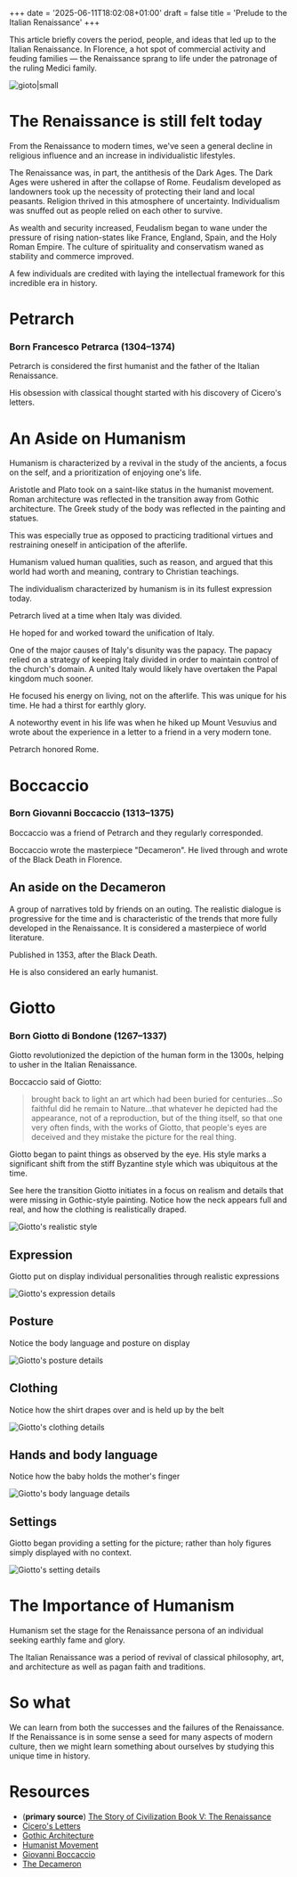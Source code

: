 +++
date = '2025-06-11T18:02:08+01:00'
draft = false
title = 'Prelude to the Italian Renaissance'
+++

This article briefly covers the period, people, and ideas that led up to the Italian Renaissance. In Florence, a hot spot of commercial activity and feuding families — the Renaissance sprang to life under the patronage of the ruling Medici family.

![gioto|small](https://tiddlywiki-images-337530763245.s3.amazonaws.com/ren-1.webp)

# The Renaissance is still felt today

From the Renaissance to modern times, we've seen a general decline in religious influence and an increase in individualistic lifestyles.

The Renaissance was, in part, the antithesis of the Dark Ages. The Dark Ages were ushered in after the collapse of Rome. Feudalism developed as landowners took up the necessity of protecting their land and local peasants. Religion thrived in this atmosphere of uncertainty. Individualism was snuffed out as people relied on each other to survive.

As wealth and security increased, Feudalism began to wane under the pressure of rising nation-states like France, England, Spain, and the Holy Roman Empire. The culture of spirituality and conservatism waned as stability and commerce improved.

A few individuals are credited with laying the intellectual framework for this incredible era in history.

# Petrarch 
### Born Francesco Petrarca (1304–1374)

Petrarch is considered the first humanist and the father of the Italian Renaissance.

His obsession with classical thought started with his discovery of Cicero's letters.

# An Aside on Humanism
Humanism is characterized by a revival in the study of the ancients, a focus on the self, and a prioritization of enjoying one's life.

Aristotle and Plato took on a saint-like status in the humanist movement. Roman architecture was reflected in the transition away from Gothic architecture. The Greek study of the body was reflected in the painting and statues.

This was especially true as opposed to practicing traditional virtues and restraining oneself in anticipation of the afterlife.

Humanism valued human qualities, such as reason, and argued that this world had worth and meaning, contrary to Christian teachings.

The individualism characterized by humanism is in its fullest expression today.

Petrarch lived at a time when Italy was divided.

He hoped for and worked toward the unification of Italy.

One of the major causes of Italy's disunity was the papacy. The papacy relied on a strategy of keeping Italy divided in order to maintain control of the church's domain. A united Italy would likely have overtaken the Papal kingdom much sooner.

He focused his energy on living, not on the afterlife. This was unique for his time. He had a thirst for earthly glory.

A noteworthy event in his life was when he hiked up Mount Vesuvius and wrote about the experience in a letter to a friend in a very modern tone.

Petrarch honored Rome.

# Boccaccio
### Born Giovanni Boccaccio (1313–1375)

Boccaccio was a friend of Petrarch and they regularly corresponded.

Boccaccio wrote the masterpiece "Decameron". He lived through and wrote of the Black Death in Florence.

## An aside on the Decameron
A group of narratives told by friends on an outing. The realistic dialogue is progressive for the time and is characteristic of the trends that more fully developed in the Renaissance. It is considered a masterpiece of world literature.

Published in 1353, after the Black Death.

He is also considered an early humanist.

# Giotto
### Born Giotto di Bondone (1267–1337)

Giotto revolutionized the depiction of the human form in the 1300s, helping to usher in the Italian Renaissance.

Boccaccio said of Giotto:

> brought back to light an art which had been buried for centuries…So faithful did he remain to Nature…that whatever he depicted had the appearance, not of a reproduction, but of the thing itself, so that one very often finds, with the works of Giotto, that people's eyes are deceived and they mistake the picture for the real thing.

Giotto began to paint things as observed by the eye. His style marks a significant shift from the stiff Byzantine style which was ubiquitous at the time.

See here the transition Giotto initiates in a focus on realism and details that were missing in Gothic-style painting. Notice how the neck appears full and real, and how the clothing is realistically draped.

![Giotto's realistic style](https://tiddlywiki-images-337530763245.s3.amazonaws.com/giotto.webp)

## Expression
Giotto put on display individual personalities through realistic expressions

![Giotto's expression details](https://tiddlywiki-images-337530763245.s3.amazonaws.com/expression.webp)

## Posture
Notice the body language and posture on display

![Giotto's posture details](https://tiddlywiki-images-337530763245.s3.amazonaws.com/posture.webp)

## Clothing
Notice how the shirt drapes over and is held up by the belt

![Giotto's clothing details](https://tiddlywiki-images-337530763245.s3.amazonaws.com/clothing.webp)

## Hands and body language
Notice how the baby holds the mother's finger

![Giotto's body language details](https://tiddlywiki-images-337530763245.s3.amazonaws.com/body.webp)

## Settings
Giotto began providing a setting for the picture; rather than holy figures simply displayed with no context.

![Giotto's setting details](https://tiddlywiki-images-337530763245.s3.amazonaws.com/setting.webp)

# The Importance of Humanism
Humanism set the stage for the Renaissance persona of an individual seeking earthly fame and glory.

The Italian Renaissance was a period of revival of classical philosophy, art, and architecture as well as pagan faith and traditions.

# So what
We can learn from both the successes and the failures of the Renaissance. If the Renaissance is in some sense a seed for many aspects of modern culture, then we might learn something about ourselves by studying this unique time in history.

# Resources
* (**primary source**) [The Story of Civilization Book V: The Renaissance](https://www.goodreads.com/en/book/show/512145.The_Renaissance)
* [Cicero's Letters](https://www.gutenberg.org/files/21200/21200-h/21200-h.htm)
* [Gothic Architecture](https://en.wikipedia.org/wiki/Gothic_architecture)
* [Humanist Movement](https://en.wikipedia.org/wiki/Humanist_Movement)
* [Giovanni Boccaccio](https://en.wikipedia.org/wiki/Giovanni_Boccaccio)
* [The Decameron](https://www.gutenberg.org/ebooks/23700)